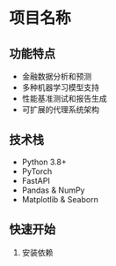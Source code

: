 # 项目名称

## 功能特点
- 金融数据分析和预测
- 多种机器学习模型支持
- 性能基准测试和报告生成
- 可扩展的代理系统架构

## 技术栈
- Python 3.8+
- PyTorch
- FastAPI
- Pandas & NumPy
- Matplotlib & Seaborn

## 快速开始
1. 安装依赖
